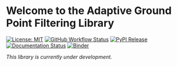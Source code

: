 # Welcome to the Adaptive Ground Point Filtering Library

[![License: MIT](https://img.shields.io/badge/License-MIT-yellow.svg)](https://opensource.org/licenses/MIT)
[![GitHub Workflow Status](https://img.shields.io/github/workflow/status/ssciwr/filteradapt/CI)](https://github.com/ssciwr/filteradapt/actions?query=workflow%3ACI)
[![PyPI Release](https://img.shields.io/pypi/v/filteradapt.svg)](https://pypi.org/project/filteradapt)
[![Documentation Status](https://readthedocs.org/projects/filteradapt/badge/)](https://filteradapt.readthedocs.io/)
[![Binder](https://mybinder.org/badge_logo.svg)](https://mybinder.org/v2/gh/ssciwr/filteradapt/main)

*This library is currently under development.*
